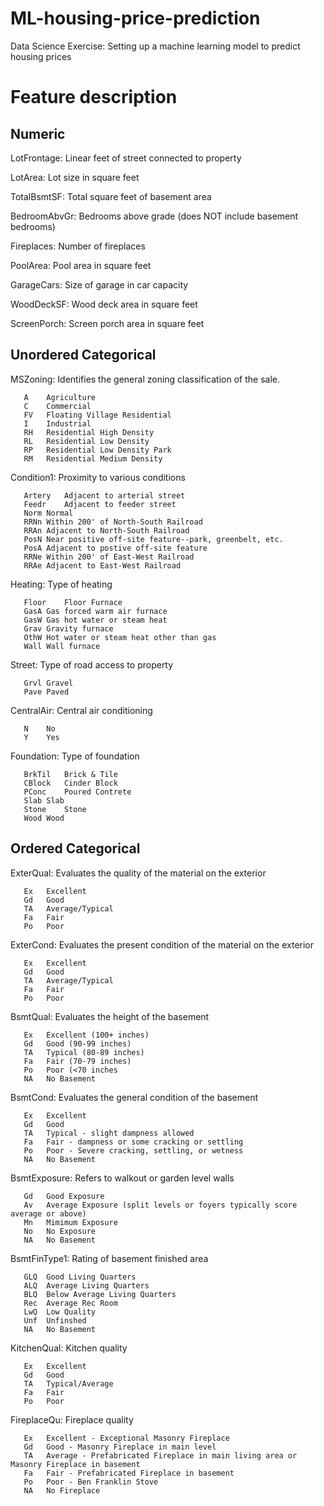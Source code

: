 # ML-housing-price-prediction
 Data Science Exercise: Setting up a machine learning model to predict housing prices

# Feature description

## Numeric
LotFrontage: Linear feet of street connected to property

LotArea: Lot size in square feet

TotalBsmtSF: Total square feet of basement area

BedroomAbvGr: Bedrooms above grade (does NOT include basement bedrooms)

Fireplaces: Number of fireplaces

PoolArea: Pool area in square feet

GarageCars: Size of garage in car capacity

WoodDeckSF: Wood deck area in square feet

ScreenPorch: Screen porch area in square feet

## Unordered Categorical

MSZoning: Identifies the general zoning classification of the sale.

       A	Agriculture
       C	Commercial
       FV	Floating Village Residential
       I	Industrial
       RH	Residential High Density
       RL	Residential Low Density
       RP	Residential Low Density Park
       RM	Residential Medium Density

Condition1: Proximity to various conditions

       Artery	Adjacent to arterial street
       Feedr	Adjacent to feeder street
       Norm	Normal
       RRNn	Within 200' of North-South Railroad
       RRAn	Adjacent to North-South Railroad
       PosN	Near positive off-site feature--park, greenbelt, etc.
       PosA	Adjacent to postive off-site feature
       RRNe	Within 200' of East-West Railroad
       RRAe	Adjacent to East-West Railroad

Heating: Type of heating

       Floor	Floor Furnace
       GasA	Gas forced warm air furnace
       GasW	Gas hot water or steam heat
       Grav	Gravity furnace
       OthW	Hot water or steam heat other than gas
       Wall	Wall furnace

Street: Type of road access to property

       Grvl	Gravel
       Pave	Paved

CentralAir: Central air conditioning

       N	No
       Y	Yes

Foundation: Type of foundation

       BrkTil	Brick & Tile
       CBlock	Cinder Block
       PConc	Poured Contrete
       Slab	Slab
       Stone	Stone
       Wood	Wood

## Ordered Categorical

ExterQual: Evaluates the quality of the material on the exterior

       Ex	Excellent
       Gd	Good
       TA	Average/Typical
       Fa	Fair
       Po	Poor

ExterCond: Evaluates the present condition of the material on the exterior

       Ex	Excellent
       Gd	Good
       TA	Average/Typical
       Fa	Fair
       Po	Poor

BsmtQual: Evaluates the height of the basement

       Ex	Excellent (100+ inches)
       Gd	Good (90-99 inches)
       TA	Typical (80-89 inches)
       Fa	Fair (70-79 inches)
       Po	Poor (<70 inches
       NA	No Basement

BsmtCond: Evaluates the general condition of the basement

       Ex	Excellent
       Gd	Good
       TA	Typical - slight dampness allowed
       Fa	Fair - dampness or some cracking or settling
       Po	Poor - Severe cracking, settling, or wetness
       NA	No Basement

BsmtExposure: Refers to walkout or garden level walls

       Gd	Good Exposure
       Av	Average Exposure (split levels or foyers typically score average or above)
       Mn	Mimimum Exposure
       No	No Exposure
       NA	No Basement

BsmtFinType1: Rating of basement finished area

       GLQ	Good Living Quarters
       ALQ	Average Living Quarters
       BLQ	Below Average Living Quarters
       Rec	Average Rec Room
       LwQ	Low Quality
       Unf	Unfinshed
       NA	No Basement

KitchenQual: Kitchen quality

       Ex	Excellent
       Gd	Good
       TA	Typical/Average
       Fa	Fair
       Po	Poor

FireplaceQu: Fireplace quality

       Ex	Excellent - Exceptional Masonry Fireplace
       Gd	Good - Masonry Fireplace in main level
       TA	Average - Prefabricated Fireplace in main living area or Masonry Fireplace in basement
       Fa	Fair - Prefabricated Fireplace in basement
       Po	Poor - Ben Franklin Stove
       NA	No Fireplace
